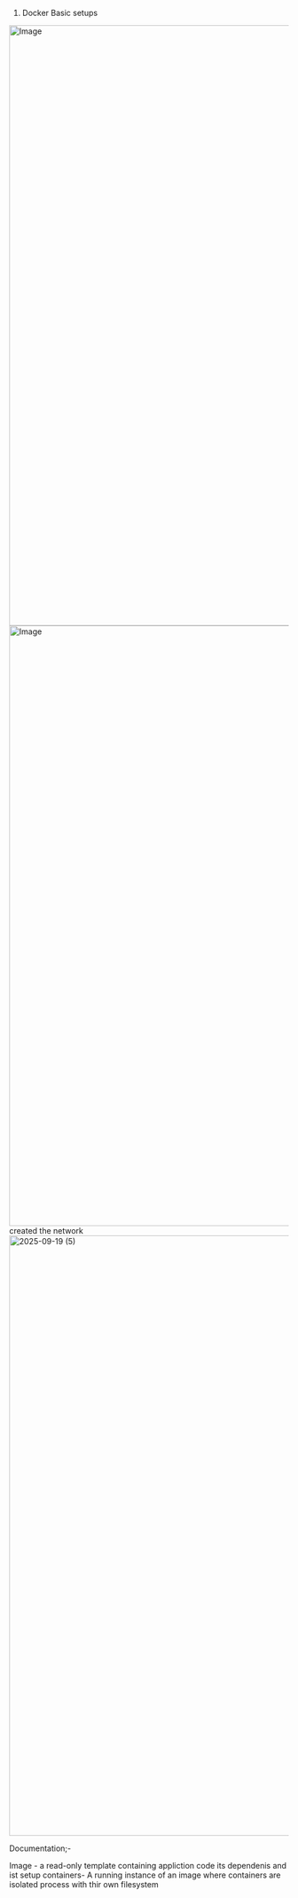 1. Docker Basic setups
<img width="1920" height="1080" alt="Image" src="https://github.com/user-attachments/assets/a852b65b-8aed-4087-a42e-919a23c1d020" />
<img width="1920" height="1080" alt="Image" src="https://github.com/user-attachments/assets/7f9be409-32cd-4c49-ad56-94b62e1b6a97" /
<img width="1920" height="1080" alt="Image" src="https://github.com/user-attachments/assets/e0011a9e-2cc8-4cc9-b2ad-9da8b3fb95b2" />
created the network
<img width="1920" height="1080" alt="2025-09-19 (5)" src="https://github.com/user-attachments/assets/e9033a02-3a9a-4ecd-a8c9-78f4baf3ba8a" />

Documentation;-

Image - a read-only template containing appliction code its dependenis and ist setup
containers- A running instance of an image where containers are isolated process with thir own filesystem
